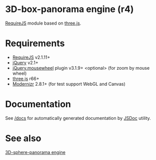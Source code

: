 3D-box-panorama engine (r4)
===========================

[RequireJS](http://requirejs.org/) module based on [three.js](http://threejs.org/).

Requirements
============

- [RequireJS](http://requirejs.org/) v2.1.11+
- [jQuery](http://jquery.com/) v2.1+
- [jQuery.mousewheel](https://plugins.jquery.com/mousewheel/) plugin v3.1.9+ \<optional\> (for zoom by mouse wheel)
- [three.js](http://threejs.org/) r66+
- [Modernizr](http://modernizr.com/) 2.8.1+ (for test support WebGL and Canvas)

Documentation
=============

See [/docs](./docs/) for automatically generated documentation by [JSDoc](http://usejsdoc.org/) utility.

See also
========

[3D-sphere-panorama engine](https://github.com/unclechu/three.js-sphere-panorama)
